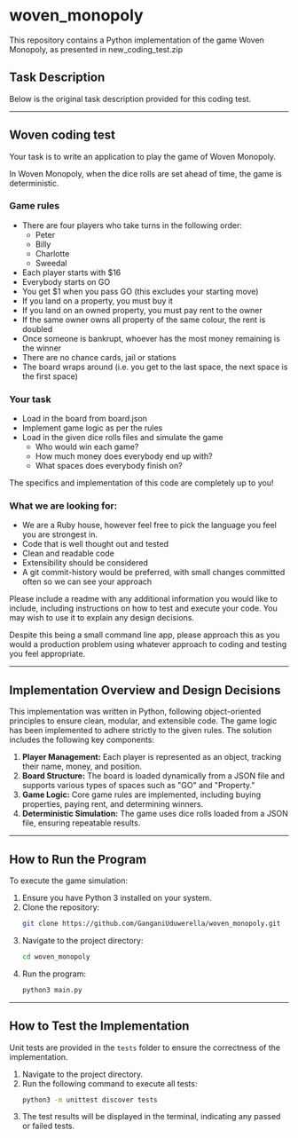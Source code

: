 # woven_monopoly
This repository contains a Python implementation of the game Woven Monopoly, as presented in new_coding_test.zip

## Task Description
Below is the original task description provided for this coding test.

----

## Woven coding test

Your task is to write an application to play the game of Woven Monopoly.

In Woven Monopoly, when the dice rolls are set ahead of time, the game is deterministic.

### Game rules
* There are four players who take turns in the following order:
  * Peter
  * Billy
  * Charlotte
  * Sweedal
* Each player starts with $16
* Everybody starts on GO
* You get $1 when you pass GO (this excludes your starting move)
* If you land on a property, you must buy it
* If you land on an owned property, you must pay rent to the owner
* If the same owner owns all property of the same colour, the rent is doubled
* Once someone is bankrupt, whoever has the most money remaining is the winner
* There are no chance cards, jail or stations
* The board wraps around (i.e. you get to the last space, the next space is the first space)

### Your task
* Load in the board from board.json
* Implement game logic as per the rules
* Load in the given dice rolls files and simulate the game
  * Who would win each game?
  * How much money does everybody end up with?
  * What spaces does everybody finish on?

The specifics and implementation of this code are completely up to you!

### What we are looking for:
* We are a Ruby house, however feel free to pick the language you feel you are strongest in.
* Code that is well thought out and tested
* Clean and readable code
* Extensibility should be considered
* A git commit-history would be preferred, with small changes committed often so we can see your approach

Please include a readme with any additional information you would like to include, including instructions on how to test and execute your code. You may wish to use it to explain any design decisions.

Despite this being a small command line app, please approach this as you would a production problem using whatever approach to coding and testing you feel appropriate.

---

## Implementation Overview and Design Decisions
This implementation was written in Python, following object-oriented principles to ensure clean, modular, and extensible code. The game logic has been implemented to adhere strictly to the given rules.
The solution includes the following key components:
1. **Player Management:** Each player is represented as an object, tracking their name, money, and position.
2. **Board Structure:** The board is loaded dynamically from a JSON file and supports various types of spaces such as "GO" and "Property."
3. **Game Logic:** Core game rules are implemented, including buying properties, paying rent, and determining winners.
4. **Deterministic Simulation:** The game uses dice rolls loaded from a JSON file, ensuring repeatable results.

---

## How to Run the Program
To execute the game simulation:
1. Ensure you have Python 3 installed on your system.
2. Clone the repository:
   ```bash
   git clone https://github.com/GanganiUduwerella/woven_monopoly.git
   ````
3. Navigate to the project directory:
   ```bash
   cd woven_monopoly
   ````
4. Run the program:
   ```bash
   python3 main.py
   ````

----

## How to Test the Implementation
Unit tests are provided in the `tests` folder to ensure the correctness of the implementation.
1. Navigate to the project directory.
2. Run the following command to execute all tests:
   ```bash
   python3 -m unittest discover tests
   ````
3. The test results will be displayed in the terminal, indicating any passed or failed tests.